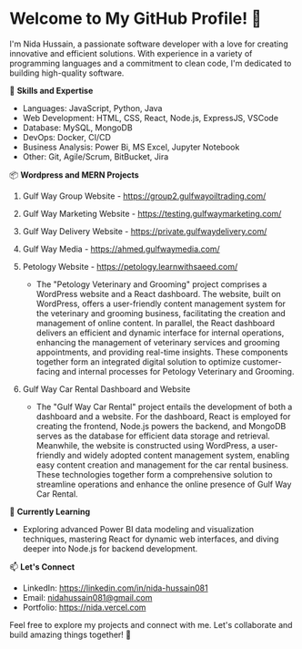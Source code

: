 # Welcome to My GitHub Profile! 👋

I'm Nida Hussain, a passionate software developer with a love for creating innovative and efficient solutions. With experience in a variety of programming languages and a commitment to clean code, I'm dedicated to building high-quality software.

🚀 **Skills and Expertise**
- Languages: JavaScript, Python, Java
- Web Development: HTML, CSS, React, Node.js, ExpressJS, VSCode
- Database: MySQL, MongoDB
- DevOps: Docker, CI/CD
- Business Analysis: Power Bi, MS Excel, Jupyter Notebook
- Other: Git, Agile/Scrum, BitBucket, Jira

📦 **Wordpress and MERN Projects**
1. Gulf Way Group Website - https://group2.gulfwayoiltrading.com/
2. Gulf Way Marketing Website - https://testing.gulfwaymarketing.com/
3. Gulf Way Delivery Website - https://private.gulfwaydelivery.com/
4. Gulf Way Media - https://ahmed.gulfwaymedia.com/
5. Petology Website - https://petology.learnwithsaeed.com/
   - The "Petology Veterinary and Grooming" project comprises a WordPress website and a React dashboard. The website, built on WordPress, offers a user-friendly content management system for the veterinary and grooming business, facilitating the creation and management of online content. In parallel, the React dashboard delivers an efficient and dynamic interface for internal operations, enhancing the management of veterinary services and grooming appointments, and providing real-time insights. These components together form an integrated digital solution to optimize customer-facing and internal processes for Petology Veterinary and Grooming.
  
6. Gulf Way Car Rental Dashboard and Website
   - The "Gulf Way Car Rental" project entails the development of both a dashboard and a website. For the dashboard, React is employed for creating the frontend, Node.js powers the backend, and MongoDB serves as the database for efficient data storage and retrieval. Meanwhile, the website is constructed using WordPress, a user-friendly and widely adopted content management system, enabling easy content creation and management for the car rental business. These technologies together form a comprehensive solution to streamline operations and enhance the online presence of Gulf Way Car Rental.

🌱 **Currently Learning**
- Exploring advanced Power BI data modeling and visualization techniques, mastering React for dynamic web interfaces, and diving deeper into Node.js for backend development.

📫 **Let's Connect**
- LinkedIn: https://linkedin.com/in/nida-hussain081
- Email: nidahussain081@gmail.com
- Portfolio: https://nida.vercel.com

Feel free to explore my projects and connect with me. Let's collaborate and build amazing things together! 🌟
